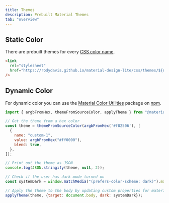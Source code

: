 ```yaml
---
title: Themes
description: Prebuilt Material Themes
tab: "overview"
---
```


## Static Color

There are prebuilt themes for every [CSS color name](https://developer.mozilla.org/en-US/docs/Web/CSS/named-color).

```html
<link
  rel="stylesheet"
  href="https://rodydavis.github.io/material-design-lite/css/themes/${name}.css"
/>
```

## Dynamic Color

For dynamic color you can use the [Material Color Utilities](https://github.com/material-foundation/material-color-utilities/tree/main/typescript) package on [npm](https://npmjs.com/package/@material/material-color-utilities).

```js
import { argbFromHex, themeFromSourceColor, applyTheme } from "@material/material-color-utilities";

// Get the theme from a hex color
const theme = themeFromSourceColor(argbFromHex('#f82506'), [
  {
    name: "custom-1",
    value: argbFromHex("#ff0000"),
    blend: true,
  },
]);

// Print out the theme as JSON
console.log(JSON.stringify(theme, null, 2));

// Check if the user has dark mode turned on
const systemDark = window.matchMedia("(prefers-color-scheme: dark)").matches;

// Apply the theme to the body by updating custom properties for material tokens
applyTheme(theme, {target: document.body, dark: systemDark});
```